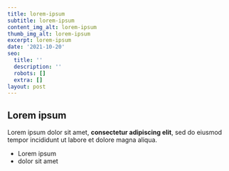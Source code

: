 ```yaml
---
title: lorem-ipsum
subtitle: lorem-ipsum
content_img_alt: lorem-ipsum
thumb_img_alt: lorem-ipsum
excerpt: lorem-ipsum
date: '2021-10-20'
seo:
  title: ''
  description: ''
  robots: []
  extra: []
layout: post
---
```

## Lorem ipsum

Lorem ipsum dolor sit amet, **consectetur adipiscing elit**, sed do eiusmod tempor incididunt ut labore et dolore magna aliqua.

- Lorem ipsum
- dolor sit amet
